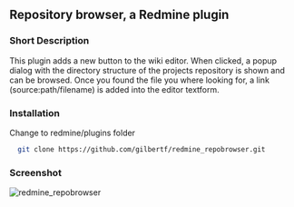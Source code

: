 ## Repository browser, a Redmine plugin


### Short Description
This plugin adds a new button to the wiki editor.
When clicked, a popup dialog with the directory structure of the projects repository is shown and can be browsed.
Once you found the file you where looking for, a link (source:path/filename) is added into the editor textform.

### Installation
Change to redmine/plugins folder
```bash
  git clone https://github.com/gilbertf/redmine_repobrowser.git
```

### Screenshot
![redmine_repobrowser](https://raw.github.com/gilbertf/redmine_screenshots/master/redmine_repobrowser.png)
